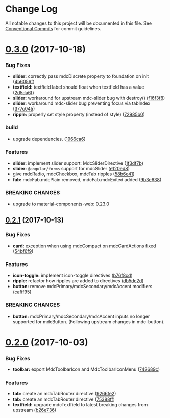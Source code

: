 # Change Log

All notable changes to this project will be documented in this file.
See [Conventional Commits](https://conventionalcommits.org) for commit guidelines.

  <a name="0.3.0"></a>
# [0.3.0](https://bitbucket.org/src-zone/material/compare/v0.2.1...v0.3.0) (2017-10-18)


### Bug Fixes

* **slider:** correctly pass mdcDiscrete property to foundation on init ([4b6056f](https://bitbucket.org/src-zone/material/commits/4b6056f))
* **textfield:** textfield label should float when textfield has a value ([2d5da6f](https://bitbucket.org/src-zone/material/commits/2d5da6f))
* **slider:** workaround for upstream mdc-slider bug with destroy() ([f16f3f8](https://bitbucket.org/src-zone/material/commits/f16f3f8))
* **slider:** workaround mdc-slider bug preventing focus via tabIndex ([377c045](https://bitbucket.org/src-zone/material/commits/377c045))
* **ripple:** properly set style property (instead of style) ([72985b0](https://bitbucket.org/src-zone/material/commits/72985b0))


### build

* upgrade dependencies. ([1966ca6](https://bitbucket.org/src-zone/material/commits/1966ca6))


### Features

* **slider:** implement slider support: MdcSliderDirective ([1f3df7b](https://bitbucket.org/src-zone/material/commits/1f3df7b))
* **slider:** `@angular/forms` support for mdcSlider ([e120ed8](https://bitbucket.org/src-zone/material/commits/e120ed8))
* give mdcRadio, mdcCheckbox, mdcTab ripples ([58b6e41](https://bitbucket.org/src-zone/material/commits/58b6e41))
* **fab:** mdcFab.mdcPlain removed, mdcFab.mdcExited added ([9b3e638](https://bitbucket.org/src-zone/material/commits/9b3e638))


### BREAKING CHANGES

* upgrade to material-components-web: 0.23.0




  <a name="0.2.1"></a>
## [0.2.1](https://bitbucket.org/src-zone/material/compare/v0.2.0...v0.2.1) (2017-10-13)


### Bug Fixes

* **card:** exception when using mdcCompact on mdcCardActions fixed ([54bf6f9](https://bitbucket.org/src-zone/material/commits/54bf6f9))


### Features

* **icon-toggle:** implement icon-toggle directives ([b76f8cd](https://bitbucket.org/src-zone/material/commits/b76f8cd))
* **ripple:** refactor how ripples are added to directives ([db5dc2d](https://bitbucket.org/src-zone/material/commits/db5dc2d))
* **button:** remove mdcPrimary/mdcSecondary/mdcAccent modifiers ([cafff95](https://bitbucket.org/src-zone/material/commits/cafff95))


### BREAKING CHANGES

* **button:** mdcPrimary/mdcSecondary/mdcAccent inputs no longer
supported for mdcButton. (Following upstream changes in mdc-button).




<a name="0.2.0"></a>
# [0.2.0](https://bitbucket.org/src-zone/material/compare/v0.1.4...v0.2.0) (2017-10-03)


### Bug Fixes

* **toolbar:** export MdcToolbarIcon and MdcToolbarIconMenu ([742689c](https://bitbucket.org/src-zone/material/commits/742689c))


### Features

* **tab:** create an mdcTabRouter directive ([9266fe2](https://bitbucket.org/src-zone/material/commits/9266fe2))
* **tab:** create an mdcTabRouter directive ([75388ff](https://bitbucket.org/src-zone/material/commits/75388ff))
* **textfield:** upgrade mdcTextfield to latest breaking changes from upstream ([b26e736](https://bitbucket.org/src-zone/material/commits/b26e736))
